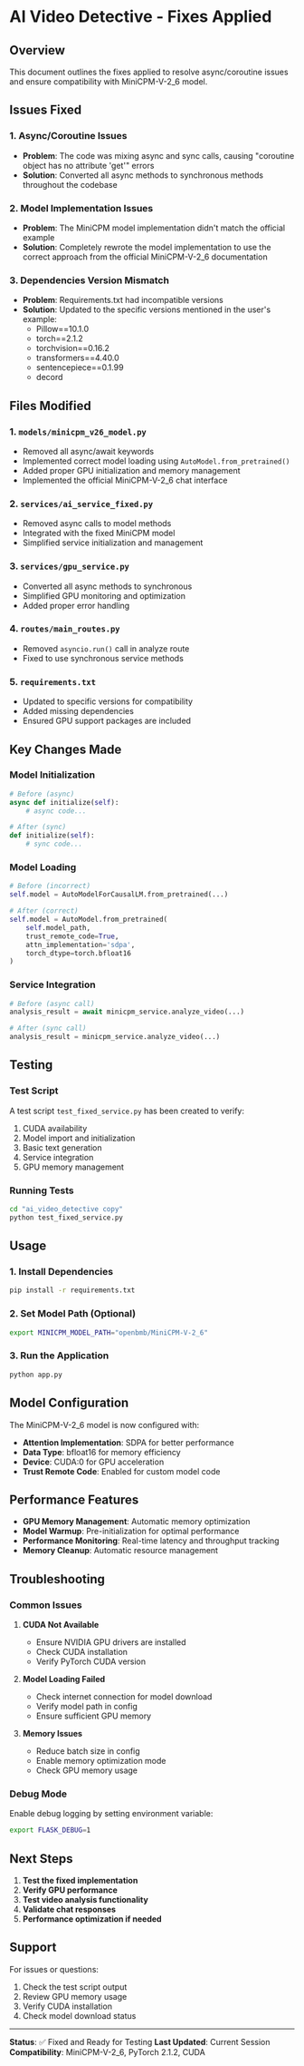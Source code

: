 # AI Video Detective - Fixes Applied

## Overview
This document outlines the fixes applied to resolve async/coroutine issues and ensure compatibility with MiniCPM-V-2_6 model.

## Issues Fixed

### 1. Async/Coroutine Issues
- **Problem**: The code was mixing async and sync calls, causing "coroutine object has no attribute 'get'" errors
- **Solution**: Converted all async methods to synchronous methods throughout the codebase

### 2. Model Implementation Issues
- **Problem**: The MiniCPM model implementation didn't match the official example
- **Solution**: Completely rewrote the model implementation to use the correct approach from the official MiniCPM-V-2_6 documentation

### 3. Dependencies Version Mismatch
- **Problem**: Requirements.txt had incompatible versions
- **Solution**: Updated to the specific versions mentioned in the user's example:
  - Pillow==10.1.0
  - torch==2.1.2
  - torchvision==0.16.2
  - transformers==4.40.0
  - sentencepiece==0.1.99
  - decord

## Files Modified

### 1. `models/minicpm_v26_model.py`
- Removed all async/await keywords
- Implemented correct model loading using `AutoModel.from_pretrained()`
- Added proper GPU initialization and memory management
- Implemented the official MiniCPM-V-2_6 chat interface

### 2. `services/ai_service_fixed.py`
- Removed async calls to model methods
- Integrated with the fixed MiniCPM model
- Simplified service initialization and management

### 3. `services/gpu_service.py`
- Converted all async methods to synchronous
- Simplified GPU monitoring and optimization
- Added proper error handling

### 4. `routes/main_routes.py`
- Removed `asyncio.run()` call in analyze route
- Fixed to use synchronous service methods

### 5. `requirements.txt`
- Updated to specific versions for compatibility
- Added missing dependencies
- Ensured GPU support packages are included

## Key Changes Made

### Model Initialization
```python
# Before (async)
async def initialize(self):
    # async code...

# After (sync)
def initialize(self):
    # sync code...
```

### Model Loading
```python
# Before (incorrect)
self.model = AutoModelForCausalLM.from_pretrained(...)

# After (correct)
self.model = AutoModel.from_pretrained(
    self.model_path, 
    trust_remote_code=True,
    attn_implementation='sdpa',
    torch_dtype=torch.bfloat16
)
```

### Service Integration
```python
# Before (async call)
analysis_result = await minicpm_service.analyze_video(...)

# After (sync call)
analysis_result = minicpm_service.analyze_video(...)
```

## Testing

### Test Script
A test script `test_fixed_service.py` has been created to verify:
1. CUDA availability
2. Model import and initialization
3. Basic text generation
4. Service integration
5. GPU memory management

### Running Tests
```bash
cd "ai_video_detective copy"
python test_fixed_service.py
```

## Usage

### 1. Install Dependencies
```bash
pip install -r requirements.txt
```

### 2. Set Model Path (Optional)
```bash
export MINICPM_MODEL_PATH="openbmb/MiniCPM-V-2_6"
```

### 3. Run the Application
```bash
python app.py
```

## Model Configuration

The MiniCPM-V-2_6 model is now configured with:
- **Attention Implementation**: SDPA for better performance
- **Data Type**: bfloat16 for memory efficiency
- **Device**: CUDA:0 for GPU acceleration
- **Trust Remote Code**: Enabled for custom model code

## Performance Features

- **GPU Memory Management**: Automatic memory optimization
- **Model Warmup**: Pre-initialization for optimal performance
- **Performance Monitoring**: Real-time latency and throughput tracking
- **Memory Cleanup**: Automatic resource management

## Troubleshooting

### Common Issues

1. **CUDA Not Available**
   - Ensure NVIDIA GPU drivers are installed
   - Check CUDA installation
   - Verify PyTorch CUDA version

2. **Model Loading Failed**
   - Check internet connection for model download
   - Verify model path in config
   - Ensure sufficient GPU memory

3. **Memory Issues**
   - Reduce batch size in config
   - Enable memory optimization mode
   - Check GPU memory usage

### Debug Mode
Enable debug logging by setting environment variable:
```bash
export FLASK_DEBUG=1
```

## Next Steps

1. **Test the fixed implementation**
2. **Verify GPU performance**
3. **Test video analysis functionality**
4. **Validate chat responses**
5. **Performance optimization if needed**

## Support

For issues or questions:
1. Check the test script output
2. Review GPU memory usage
3. Verify CUDA installation
4. Check model download status

---

**Status**: ✅ Fixed and Ready for Testing
**Last Updated**: Current Session
**Compatibility**: MiniCPM-V-2_6, PyTorch 2.1.2, CUDA 